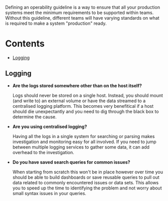 Defining an operability guideline is a way to ensure that all your production
systems meet the minimum requirements to be supported within teams. Without this
guideline, different teams will have varying standards on what is required to
make a system "production" ready.

# Contents

- [Logging](#logging)
## Logging

- **Are the logs stored somewhere other than on the host itself?**

  Logs should never be stored on a single host. Instead, you should mount (and
  write to) an  external volume or have the data streamed to a centralised
  logging platform.  This becomes very benefitical if a host should die
  unexpectantly and you need to dig through the black box to determine the
  cause.

- **Are you using centralised logging?**

  Having all the logs in a single system for searching or parsing makes
  investigation and monitoring easy for all involved. If you need to jump
  between multiple logging services to gather some data, it can add overhead to
  the investigation.

- **Do you have saved search queries for common issues?**

  When starting from scratch this won't be in place however over time you should
  be able to build dashboards or save reusable queries to pull out data related
  to commonly encountered issues or data sets. This allows you to speed up the
  time to identifying the problem and not worry about small syntax issues in
  your queries.

